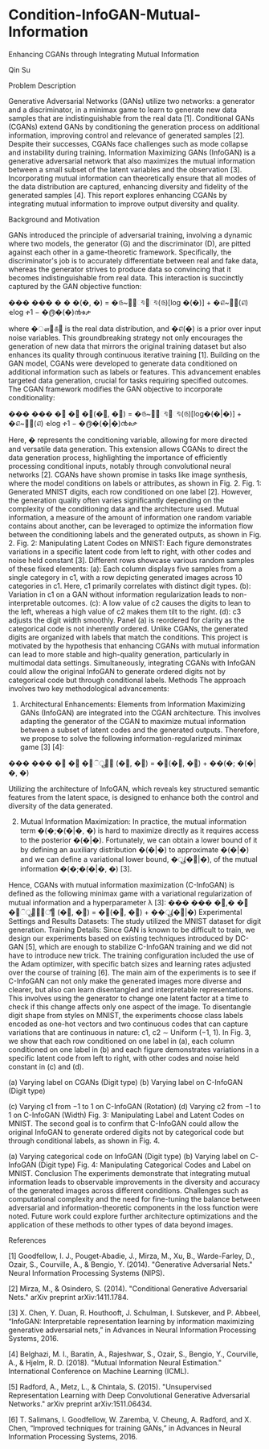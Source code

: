 # Condition-InfoGAN-Mutual-Information

Enhancing CGANs through Integrating Mutual Information

Qin Su 

Problem Description 

Generative Adversarial Networks (GANs) utilize two networks: a generator and a discriminator, 
in a minimax game to learn to generate new data samples that are indistinguishable from the real 
data [1]. Conditional GANs (CGANs) extend GANs by conditioning the generation process on 
additional information, improving control and relevance of generated samples [2]. Despite their 
successes, CGANs face challenges such as mode collapse and instability during training. 
Information Maximizing GANs (InfoGAN) is a generative adversarial network that also 
maximizes the mutual information between a small subset of the latent variables and the 
observation [3]. Incorporating mutual information can theoretically ensure that all modes of the 
data distribution are captured, enhancing diversity and fidelity of the generated samples [4]. This 
report explores enhancing CGANs by integrating mutual information to improve output diversity 
and quality. 

Background and Motivation 

GANs introduced the principle of adversarial training, involving a dynamic where two models, 
the generator (G) and the discriminator (D), are pitted against each other in a game-theoretic 
framework. Specifically, the discriminator's job is to accurately differentiate between real and 
fake data, whereas the generator strives to produce data so convincing that it becomes 
indistinguishable from real data. This interaction is succinctly captured by the GAN objective 
function: 

��� ���
� � �(�, �) = �௫~௣೏ೌ೟ೌ(௫)[log �(�)] + �௭~௣೥(௭) ቂlog ቀ1 − �൫�(�)൯ቁቃ

where �ௗ௔௧௔ is the real data distribution, and �௭(�) is a prior over input noise variables. This 
groundbreaking strategy not only encourages the generation of new data that mirrors the original 
training dataset but also enhances its quality through continuous iterative training [1]. 
Building on the GAN model, CGANs were developed to generate data conditioned on additional 
information such as labels or features. This advancement enables targeted data generation, 
crucial for tasks requiring specified outcomes. The CGAN framework modifies the GAN 
objective to incorporate conditionality: 

��� ���
�஼ �஼
�஼(�஼, �஼) = �௫~௣೏ೌ೟ೌ(௫)[log�(�|�)] + �௭~௣೥(௭) ቂlog ቀ1 − �൫�(�|�)൯ቁቃ

Here, � represents the conditioning variable, allowing for more directed and versatile data 
generation. This extension allows CGANs to direct the data generation process, highlighting the 
importance of efficiently processing conditional inputs, notably through convolutional neural 
networks [2]. CGANs have shown promise in tasks like image synthesis, where the model 
conditions on labels or attributes, as shown in Fig. 2. 
Fig. 1: Generated MNIST digits, each row conditioned on one label [2]. 
However, the generation quality often varies significantly depending on the complexity of the 
conditioning data and the architecture used. Mutual information, a measure of the amount of 
information one random variable contains about another, can be leveraged to optimize the 
information flow between the conditioning labels and the generated outputs, as shown in Fig. 2. 
Fig. 2: Manipulating Latent Codes on MNIST: Each figure demonstrates variations in a specific 
latent code from left to right, with other codes and noise held constant [3]. 
Different rows showcase various random samples of these fixed elements: 
(a): Each column displays five samples from a single category in c1, with a row depicting 
generated images across 10 categories in c1. Here, c1 primarily correlates with distinct digit 
types. 
(b): Variation in c1 on a GAN without information regularization leads to non-interpretable 
outcomes. 
(c): A low value of c2 causes the digits to lean to the left, whereas a high value of c2 makes them 
tilt to the right. 
(d): c3 adjusts the digit width smoothly. 
Panel (a) is reordered for clarity as the categorical code is not inherently ordered. Unlike CGANs, 
the generated digits are organized with labels that match the conditions. 
This project is motivated by the hypothesis that enhancing CGANs with mutual information can 
lead to more stable and high-quality generation, particularly in multimodal data settings. 
Simultaneously, integrating CGANs with InfoGAN could allow the original InfoGAN to 
generate ordered digits not by categorical code but through conditional labels. 
Methods 
The approach involves two key methodological advancements: 
1. Architectural Enhancements: Elements from Information Maximizing GANs (InfoGAN) are 
integrated into the CGAN architecture. This involves adapting the generator of the CGAN to 
maximize mutual information between a subset of latent codes and the generated outputs. 
Therefore, we propose to solve the following information-regularized minimax game [3] [4]:
 
��� ���
�஼ �஼
�஼ିூ௡௙ (�஼, �஼) = �஼(�஼, �஼) + ��(�; �(�|�, �)

Utilizing the architecture of InfoGAN, which reveals key structured semantic features from 
the latent space, is designed to enhance both the control and diversity of the data generated.

2. Mutual Information Maximization: In practice, the mutual information term �(�;�(�|�, �) is 
hard to maximize directly as it requires access to the posterior �(�|�). Fortunately, we can 
obtain a lower bound of it by defining an auxiliary distribution �(�|�) to approximate 
�(�|�) and we can define a variational lower bound, �ூ(�஼|�), of the mutual information 
�(�;�(�|�, �) [3]. 

Hence, CGANs with mutual information maximization (C-InfoGAN) is defined as the following 
minimax game with a variational regularization of mutual information and a hyperparameter λ 
[3]: 
��� ���
�஼,� �஼
�஼ିூ௡௙௢ீ஺ (�஼, �஼) = �஼(�஼, �஼) + ��ூ(�஼|�)
Experimental Settings and Results 
Datasets: The study utilized the MNIST dataset for digit generation. 
Training Details: Since GAN is known to be difficult to train, we design our experiments based 
on existing techniques introduced by DC-GAN [5], which are enough to stabilize C-InfoGAN 
training and we did not have to introduce new trick. The training configuration included the use 
of the Adam optimizer, with specific batch sizes and learning rates adjusted over the course of 
training [6]. 
The main aim of the experiments is to see if C-InfoGAN can not only make the generated images 
more diverse and clearer, but also can learn disentangled and interpretable representations. This 
involves using the generator to change one latent factor at a time to check if this change affects 
only one aspect of the image. 
To disentangle digit shape from styles on MNIST, the experiments choose class labels encoded 
as one-hot vectors and two continuous codes that can capture variations that are continuous in 
nature: c1, c2 ∼ Uniform (−1, 1). In Fig. 3, we show that each row conditioned on one label in 
(a), each column conditioned on one label in (b) and each figure demonstrates variations in a 
specific latent code from left to right, with other codes and noise held constant in (c) and (d). 
 
(a) Varying label on CGANs (Digit type) (b) Varying label on C-InfoGAN (Digit type) 
 
(c) Varying c1 from −1 to 1 on C-InfoGAN (Rotation) (d) Varying c2 from −1 to 1 on C-InfoGAN (Width) 
Fig. 3: Manipulating Label and Latent Codes on MNIST. 
The second goal is to confirm that C-InfoGAN could allow the original InfoGAN to generate 
ordered digits not by categorical code but through conditional labels, as shown in Fig. 4. 
 
(a) Varying categorical code on InfoGAN (Digit type) (b) Varying label on C-InfoGAN (Digit type) 
Fig. 4: Manipulating Categorical Codes and Label on MNIST. 
Conclusion 
The experiments demonstrate that integrating mutual information leads to observable 
improvements in the diversity and accuracy of the generated images across different conditions. 
Challenges such as computational complexity and the need for fine-tuning the balance between 
adversarial and information-theoretic components in the loss function were noted. Future work 
could explore further architecture optimizations and the application of these methods to other 
types of data beyond images. 

References 

[1] Goodfellow, I. J., Pouget-Abadie, J., Mirza, M., Xu, B., Warde-Farley, D., Ozair, S., 
Courville, A., & Bengio, Y. (2014). "Generative Adversarial Nets." Neural Information 
Processing Systems (NIPS). 

[2] Mirza, M., & Osindero, S. (2014). "Conditional Generative Adversarial Nets." arXiv preprint 
arXiv:1411.1784. 

[3] X. Chen, Y. Duan, R. Houthooft, J. Schulman, I. Sutskever, and P. Abbeel, “InfoGAN: 
Interpretable representation learning by information maximizing generative adversarial nets,” in 
Advances in Neural Information Processing Systems, 2016. 

[4] Belghazi, M. I., Baratin, A., Rajeshwar, S., Ozair, S., Bengio, Y., Courville, A., & Hjelm, R. 
D. (2018). "Mutual Information Neural Estimation." International Conference on Machine 
Learning (ICML). 

[5] Radford, A., Metz, L., & Chintala, S. (2015). "Unsupervised Representation Learning with 
Deep Convolutional Generative Adversarial Networks." arXiv preprint arXiv:1511.06434. 

[6] T. Salimans, I. Goodfellow, W. Zaremba, V. Cheung, A. Radford, and X. Chen, “Improved 
techniques for training GANs,” in Advances in Neural Information Processing Systems, 2016. 




